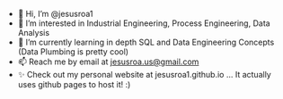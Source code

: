 - 👋 Hi, I’m @jesusroa1
- 👀 I’m interested in Industrial Engineering, Process Engineering, Data Analysis
- 🌱 I’m currently learning in depth SQL and Data Engineering Concepts (Data Plumbing is pretty cool)
- 📫 Reach me by email at jesusroa.us@gmail.com
- ✨ Check out my personal website at jesusroa1.github.io  ... It actually uses github pages to host it! :)

<!---
jesusroa1/jesusroa1 is a ✨ special ✨ repository because its `README.md` (this file) appears on your GitHub profile.
You can click the Preview link to take a look at your changes.
--->
